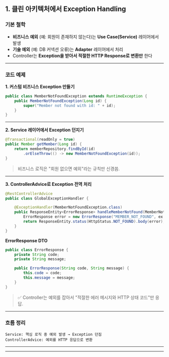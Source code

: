 ## 1. 클린 아키텍처에서 Exception Handling

### 기본 철학

- **비즈니스 예외** (예: 회원이 존재하지 않는다)는 **Use Case(Service)** 레이어에서 발생
- **기술 예외** (예: DB 커넥션 오류)는 **Adapter** 레이어에서 처리
- Controller는 **Exception을 받아서 적절한 HTTP Response로 변환만** 한다

---

### 코드 예제

**1. 커스텀 비즈니스 Exception 만들기**

```java
public class MemberNotFoundException extends RuntimeException {
    public MemberNotFoundException(Long id) {
        super("Member not found with id: " + id);
    }
}

```

---

**2. Service 레이어에서 Exception 던지기**

```java
@Transactional(readOnly = true)
public Member getMember(Long id) {
    return memberRepository.findById(id)
        .orElseThrow(() -> new MemberNotFoundException(id));
}

```

> 비즈니스 로직은 "회원 없으면 예외"라는 규칙만 신경씀.
> 

---

**3. ControllerAdvice로 Exception 전역 처리**

```java
@RestControllerAdvice
public class GlobalExceptionHandler {

    @ExceptionHandler(MemberNotFoundException.class)
    public ResponseEntity<ErrorResponse> handleMemberNotFound(MemberNotFoundException ex) {
        ErrorResponse error = new ErrorResponse("MEMBER_NOT_FOUND", ex.getMessage());
        return ResponseEntity.status(HttpStatus.NOT_FOUND).body(error);
    }
}

```

**ErrorResponse DTO**

```java
public class ErrorResponse {
    private String code;
    private String message;

    public ErrorResponse(String code, String message) {
        this.code = code;
        this.message = message;
    }
}

```

> ✅ Controller는 예외를 잡아서 "적절한 에러 메시지와 HTTP 상태 코드"만 응답.
> 

---

### 흐름 정리

```
Service: 핵심 로직 중 예외 발생 → Exception 던짐
ControllerAdvice: 예외를 HTTP 응답으로 변환

```

---

---